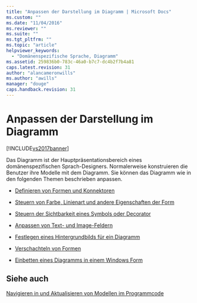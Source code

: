 ```yaml
---
title: "Anpassen der Darstellung im Diagramm | Microsoft Docs"
ms.custom: ""
ms.date: "11/04/2016"
ms.reviewer: ""
ms.suite: ""
ms.tgt_pltfrm: ""
ms.topic: "article"
helpviewer_keywords: 
  - "Domänenspezifische Sprache, Diagramm"
ms.assetid: 259836b0-783c-46a0-b7c7-dc4b2f7b4a81
caps.latest.revision: 31
author: "alancameronwills"
ms.author: "awills"
manager: "douge"
caps.handback.revision: 31
---
```

# Anpassen der Darstellung im Diagramm
[!INCLUDE[vs2017banner](../code-quality/includes/vs2017banner.md)]

Das Diagramm ist der Hauptpräsentationsbereich eines domänenspezifischen Sprach\-Designers. Normalerweise konstruieren die Benutzer ihre Modelle mit dem Diagramm. Sie können das Diagramm wie in den folgenden Themen beschrieben anpassen.  
  
-   [Definieren von Formen und Konnektoren](../modeling/defining-shapes-and-connectors.md)  
  
-   [Steuern von Farbe, Linienart und andere Eigenschaften der Form](../modeling/controlling-color-line-style-and-other-shape-properties.md)  
  
-   [Steuern der Sichtbarkeit eines Symbols oder Decorator](../modeling/controlling-the-visibility-of-an-icon-or-decorator.md)  
  
-   [Anpassen von Text\- und Image\-Feldern](../modeling/customizing-text-and-image-fields.md)  
  
-   [Festlegen eines Hintergrundbilds für ein Diagramm](../modeling/setting-a-background-image-on-a-diagram.md)  
  
-   [Verschachteln von Formen](../modeling/nesting-shapes.md)  
  
-   [Einbetten eines Diagramms in einem Windows Form](../modeling/embedding-a-diagram-in-a-windows-form.md)  
  
## Siehe auch  
 [Navigieren in und Aktualisieren von Modellen im Programmcode](../modeling/navigating-and-updating-a-model-in-program-code.md)